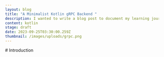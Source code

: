 ```yaml
---
layout: blog
title: "A Minimalist Kotlin gRPC Backend "
description: I wanted to write a blog post to document my learning journey in back end development, and specifically how I am planning to use Kotlin and gRPC To build out the API for my social gaming app.
content: kotlin
stage: draft
date: 2023-09-25T03:30:00.259Z
thumbnail: /images/uploads/grpc.png
---
```

#﻿ Introduction